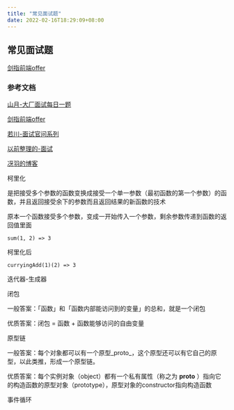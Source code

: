 ```yaml
---
title: "常见面试题"
date: 2022-02-16T18:29:09+08:00
---
```


## 常见面试题

[剑指前端offer](https://github.com/wuhaohao1234/awesome-interview)

### 参考文档

[山月-大厂面试每日一题](https://q.shanyue.tech/fe/)

[剑指前端offer](https://hzfe.github.io/awesome-interview/)

[若川-面试官问系列](https://lxchuan12.gitee.io/)

[以前整理的-面试](https://wuhaohao1234.github.io/posts/%E5%89%8D%E7%AB%AF%E9%9D%A2%E8%AF%95/)

[冴羽的博客](https://github.com/wuhaohao1234/Blog)

柯里化

是把接受多个参数的函数变换成接受一个单一参数（最初函数的第一个参数）的函数，并且返回接受余下的参数而且返回结果的新函数的技术

原本一个函数接受多个参数，变成一开始传入一个参数，剩余参数传递到函数的返回值里面

```
sum(1, 2) => 3
```

柯里化后

```
curryingAdd(1)(2) => 3
```

迭代器-生成器

闭包

一般答案：「函数」和「函数内部能访问到的变量」的总和，就是一个闭包

优质答案：闭包 = 函数 + 函数能够访问的自由变量

原型链

一般答案：每个对象都可以有一个原型_proto_，这个原型还可以有它自己的原型，以此类推，形成一个原型链。

优质答案：每个实例对象（object）都有一个私有属性（称之为 __proto__ ）指向它的构造函数的原型对象（prototype），原型对象的constructor指向构造函数

事件循环
